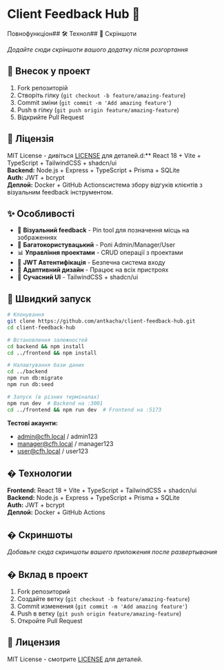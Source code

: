 # Client Feedback Hub 🚀

Повнофункціон## 🛠 Технол## 📸 Скріншоти

*Додайте сюди скріншоти вашого додатку після розгортання*

## 🤝 Внесок у проект

1. Fork репозиторій
2. Створіть гілку (`git checkout -b feature/amazing-feature`)
3. Commit зміни (`git commit -m 'Add amazing feature'`)
4. Push в гілку (`git push origin feature/amazing-feature`)
5. Відкрийте Pull Request

## 📄 Ліцензія

MIT License - дивіться [LICENSE](LICENSE) для деталей.d:** React 18 + Vite + TypeScript + TailwindCSS + shadcn/ui  
**Backend:** Node.js + Express + TypeScript + Prisma + SQLite  
**Auth:** JWT + bcrypt  
**Деплой:** Docker + GitHub Actionsсистема збору відгуків клієнтів з візуальним feedback інструментом.

## ✨ Особливості

- 🎯 **Візуальний feedback** - Pin tool для позначення місць на зображеннях
- 👥 **Багатокористувацький** - Ролі Admin/Manager/User  
- 📊 **Управління проектами** - CRUD операції з проектами
- 🔐 **JWT Автентифікація** - Безпечна система входу
- 📱 **Адаптивний дизайн** - Працює на всіх пристроях
- 🎨 **Сучасний UI** - TailwindCSS + shadcn/ui

## 🚀 Швидкий запуск

```bash
# Клонування
git clone https://github.com/antkacha/client-feedback-hub.git
cd client-feedback-hub

# Встановлення залежностей
cd backend && npm install
cd ../frontend && npm install

# Налаштування бази даних  
cd ../backend
npm run db:migrate
npm run db:seed

# Запуск (в різних терміналах)
npm run dev  # Backend на :3001
cd ../frontend && npm run dev  # Frontend на :5173
```

**Тестові акаунти:**
- admin@cfh.local / admin123
- manager@cfh.local / manager123  
- user@cfh.local / user123

## � Технологии

**Frontend:** React 18 + Vite + TypeScript + TailwindCSS + shadcn/ui  
**Backend:** Node.js + Express + TypeScript + Prisma + SQLite  
**Auth:** JWT + bcrypt  
**Деплой:** Docker + GitHub Actions

## � Скриншоты

*Добавьте сюда скриншоты вашего приложения после развертывания*

## � Вклад в проект

1. Fork репозиторий
2. Создайте ветку (`git checkout -b feature/amazing-feature`)
3. Commit изменения (`git commit -m 'Add amazing feature'`)
4. Push в ветку (`git push origin feature/amazing-feature`)
5. Откройте Pull Request

## 📄 Лицензия

MIT License - смотрите [LICENSE](LICENSE) для деталей.